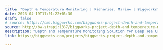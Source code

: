 ```yaml
---
title: "Depth & Temperature Monitoring | Fisheries. Marine | Biggworks"
date: 2023-04-19T17:01:22+05:30
draft: false
# source: https://cms.biggworks.com/biggworks-project-depth-and-temperature-monitoring
source: http://bw-strapi:1337/biggworks-project-depth-and-temperature-monitoring
description: "Depth and Temperature Monitoring Solution for Deep sea Crab harvesting."
link: https://biggworks.com/projects/biggworks-project-depth-and-temperature-monitoring/

---
```


